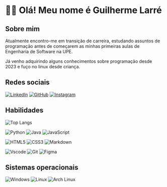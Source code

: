 # 🙋‍♂️ Olá! Meu nome é Guilherme Larré

## Sobre mim
Atualmente encontro-me em transição de carreira, estudando assuntos de programação antes de começarem as minhas primeiras aulas de Engenharia de Software na UPE.

Já venho adquirindo alguns conhecimentos sobre programação desde 2023 e fuço no linux desde criança.

## Redes sociais
[![LinkedIn](https://img.shields.io/badge/LinkedIn-0077B5?style=for-the-badge&logo=linkedin&logoColor=white)](https://www.linkedin.com/in/guilarre/)
[![GitHub](https://img.shields.io/badge/GitHub-100000?style=for-the-badge&logo=github&logoColor=white)](https://github.com/guilarre/)
[![Instagram](https://img.shields.io/badge/-Instagram-%23E4405F?style=for-the-badge&logo=instagram&logoColor=white)](https://www.instagram.com/guilarre/)


## Habilidades

![Top Langs](https://github-readme-stats-git-masterrstaa-rickstaa.vercel.app/api/top-langs/?username=guilarre&layout=compact&bg_color=000&border_color=30A3DC&title_color=E94D5F&text_color=FFF)


![Python](https://img.shields.io/badge/python-3670A0?style=for-the-badge&logo=python&logoColor=ffdd54)
![Java](https://img.shields.io/badge/java-%23ED8B00.svg?style=for-the-badge&logo=openjdk&logoColor=white)
![JavaScript](https://img.shields.io/badge/JavaScript-F7DF1E?style=for-the-badge&logo=javascript&logoColor=black)

![HTML5](https://img.shields.io/badge/HTML5-E34F26?style=for-the-badge&logo=html5&logoColor=white)
![CSS3](https://img.shields.io/badge/CSS3-1572B6?style=for-the-badge&logo=css3&logoColor=white)
![Markdown](https://img.shields.io/badge/Markdown-000?style=for-the-badge&logo=markdown)

![Vscode](https://img.shields.io/badge/Vscode-007ACC?style=for-the-badge&logo=visual-studio-code&logoColor=white)
![Git](https://img.shields.io/badge/GIT-E44C30?style=for-the-badge&logo=git&logoColor=white)
![Figma](https://img.shields.io/badge/Figma-696969?style=for-the-badge&logo=figma&logoColor=figma)

## Sistemas operacionais
![Windows](https://img.shields.io/badge/Windows-000?style=for-the-badge&logo=windows&logoColor=2CA5E0)
![Linux](https://img.shields.io/badge/Linux-000?style=for-the-badge&logo=linux&logoColor=FCC624)
![Arch Linux](https://img.shields.io/badge/Arch%20Linux-000?logo=arch-linux&logoColor=FCC624&style=for-the-badge)
